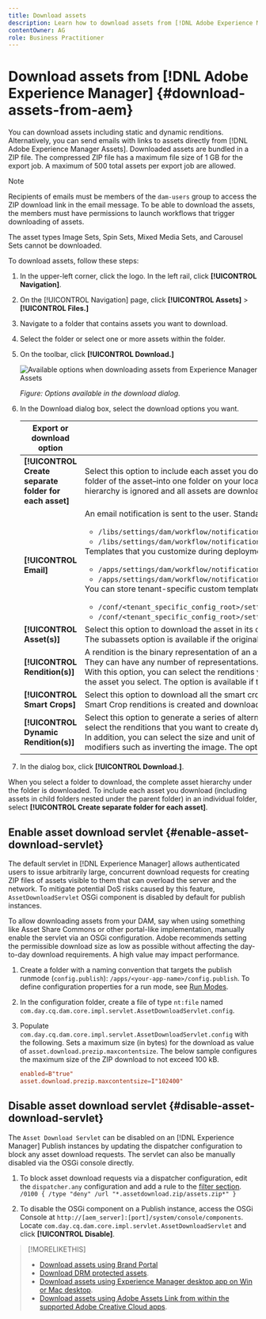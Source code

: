 ```yaml
---
title: Download assets
description: Learn how to download assets from [!DNL Adobe Experience Manager] and enable or disable the download functionality.
contentOwner: AG
role: Business Practitioner
---
```


# Download assets from [!DNL Adobe Experience Manager] {#download-assets-from-aem}

You can download assets including static and dynamic renditions. Alternatively, you can send emails with links to assets directly from [!DNL Adobe Experience Manager Assets]. Downloaded assets are bundled in a ZIP file. The compressed ZIP file has a maximum file size of 1 GB for the export job. A maximum of 500 total assets per export job are allowed.

>[!NOTE]
>
>Recipients of emails must be members of the `dam-users` group to access the ZIP download link in the email message. To be able to download the assets, the members must have permissions to launch workflows that trigger downloading of assets.

The asset types Image Sets, Spin Sets, Mixed Media Sets, and Carousel Sets cannot be downloaded.

To download assets, follow these steps:

1. In the upper-left corner, click the logo. In the left rail, click **[!UICONTROL Navigation]**.
1. On the [!UICONTROL Navigation] page, click **[!UICONTROL Assets]** > **[!UICONTROL Files.]**
1. Navigate to a folder that contains assets you want to download.
1. Select the folder or select one or more assets within the folder.
1. On the toolbar, click **[!UICONTROL Download.]**

   ![Available options when downloading assets from Experience Manager Assets](/help/assets/assets/asset-download1.png)

   *Figure: Options available in the download dialog.*

1. In the Download dialog box, select the download options you want.

   | Export or download option | Description |
   |---|---|
   | **[!UICONTROL Create separate folder for each asset]** | Select this option to include each asset you download&ndash;including assets in child folders nested under the parent folder of the asset&ndash;into one folder on your local computer. When this option is not select, by default, the folder hierarchy is ignored and all assets are downloaded into one folder in your local computer. |
   | **[!UICONTROL Email]** | An email notification is sent to the user. Standard emails templates are available at the following locations:<ul><li>`/libs/settings/dam/workflow/notification/email/downloadasset`.</li><li>`/libs/settings/dam/workflow/notification/email/transientworkflowcompleted`.</li></ul> Templates that you customize during deployment are available at the following locations: <ul><li>`/apps/settings/dam/workflow/notification/email/downloadasset`.</li><li>`/apps/settings/dam/workflow/notification/email/transientworkflowcompleted`.</li></ul>You can store tenant-specific custom templates at the following locations:<ul><li>`/conf/<tenant_specific_config_root>/settings/dam/workflow/notification/email/downloadasset`.</li><li>`/conf/<tenant_specific_config_root>/settings/dam/workflow/notification/email/transientworkflowcompleted`.</li></ul> |
   | **[!UICONTROL Asset(s)]** | Select this option to download the asset in its original form without any renditions.<br>The subassets option is available if the original asset has subassets. |
   | **[!UICONTROL Rendition(s)]** | A rendition is the binary representation of an asset. Assets have a primary representation - that of the uploaded file. They can have any number of representations. <br> With this option, you can select the renditions you want downloaded. The renditions that are available depend on the asset you select. The option is available if the asset has any renditions. |
   | **[!UICONTROL Smart Crops]** | Select this option to download all the smart crop renditions of the selected asset from within AEM. A zip file with the Smart Crop renditions is created and downloaded to your local computer. |
   | **[!UICONTROL Dynamic Rendition(s)]** | Select this option to generate a series of alternate renditions in real time. When you select this option, you also select the renditions that you want to create dynamically by selecting from the [Image Preset](image-presets.md) list. <br>In addition, you can select the size and unit of measurement, format, color space, resolution, and any optional image modifiers such as inverting the image. The option is only available if you have [!DNL Dynamic Media] enabled.|

1. In the dialog box, click **[!UICONTROL Download.]**.

When you select a folder to download, the complete asset hierarchy under the folder is downloaded. To include each asset you download (including assets in child folders nested under the parent folder) in an individual folder, select **[!UICONTROL Create separate folder for each asset]**.

## Enable asset download servlet {#enable-asset-download-servlet}

The default servlet in [!DNL Experience Manager] allows authenticated users to issue arbitrarily large, concurrent download requests for creating ZIP files of assets visible to them that can overload the server and the network. To mitigate potential DoS risks caused by this feature, `AssetDownloadServlet` OSGi component is disabled by default for publish instances.

To allow downloading assets from your DAM, say when using something like Asset Share Commons or other portal-like implementation, manually enable the servlet via an OSGi configuration. Adobe recommends setting the permissible download size as low as possible without affecting the day-to-day download requirements. A high value may impact performance.

1. Create a folder with a naming convention that targets the publish runmode (`config.publish`): `/apps/<your-app-name>/config.publish`. To define configuration properties for a run mode, see [Run Modes](/help/sites-deploying/configure-runmodes.md#defining-configuration-properties-for-a-run-mode).
1. In the configuration folder, create a file of type `nt:file` named `com.day.cq.dam.core.impl.servlet.AssetDownloadServlet.config`.
1. Populate `com.day.cq.dam.core.impl.servlet.AssetDownloadServlet.config` with the following. Sets a maximum size (in bytes) for the download as value of `asset.download.prezip.maxcontentsize`. The below sample configures the maximum size of the ZIP download to not exceed 100 kB.

   ```conf
   enabled=B"true"
   asset.download.prezip.maxcontentsize=I"102400"
   ```

## Disable asset download servlet {#disable-asset-download-servlet}

The `Asset Download Servlet` can be disabled on an [!DNL Experience Manager] Publish instances by updating the dispatcher configuration to block any asset download requests. The servlet can also be manually disabled via the OSGi console directly.

1. To block asset download requests via a dispatcher configuration, edit the `dispatcher.any` configuration and add a rule to the [filter section](https://experienceleague.adobe.com/docs/experience-manager-dispatcher/using/configuring/dispatcher-configuration.html#defining-a-filter). `/0100 { /type "deny" /url "*.assetdownload.zip/assets.zip*" }`

1. To disable the OSGi component on a Publish instance, access the OSGi Console at `http://[aem_server]:[port]/system/console/components`. Locate `com.day.cq.dam.core.impl.servlet.AssetDownloadServlet` and click **[!UICONTROL Disable]**.

>[!MORELIKETHIS]
>
>* [Download assets using Brand Portal](https://experienceleague.adobe.com/docs/experience-manager-brand-portal/using/download/brand-portal-download-assets.html)
>* [Download DRM protected assets](drm.md).
>* [Download assets using Experience Manager desktop app on Win or Mac desktop](https://experienceleague.adobe.com/docs/experience-manager-desktop-app/using/using.html#download-assets).
>* [Download assets using Adobe Assets Link from within the supported Adobe Creative Cloud apps](https://helpx.adobe.com/enterprise/using/manage-assets-using-adobe-asset-link.html).
